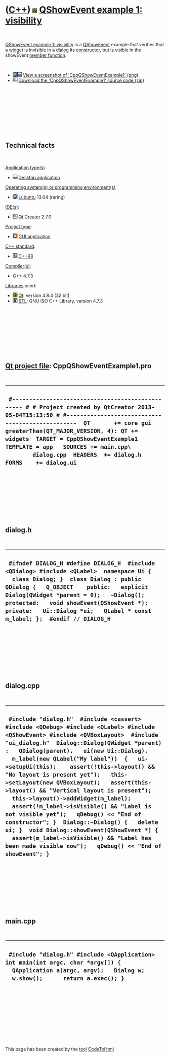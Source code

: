 
 

 

 

 

 

([C++](Cpp.md)) ![Qt](PicQt.png) [QShowEvent example 1: visibility](CppQShowEventExample1.md)
===============================================================================================

 

[QShowEvent example 1: visibility](CppQShowEventExample1.md) is a
[QShowEvent](CppQShowEvent.md) example that verifies that a
[widget](CppQWidget.md) is invisible in a [dialog](CppQDialog.md) its
[constructor](CppConstructor.md), but is visible in the showEvent
[member function](CppMemberFunction.md).

 

-   ![Lubuntu](PicLubuntu.png)![Desktop](PicDesktop.png) [View a
    screenshot of
    'CppQShowEventExample1' (png)](CppQShowEventExample1.png)
-   ![Qt Creator](PicQtCreator.png) [Download the
    'CppQShowEventExample1' source
    code (zip)](CppQShowEventExample1.zip)

 

 

 

 

 

Technical facts
---------------

 

[Application type(s)](CppApplication.md)

-   ![Desktop](PicDesktop.png) [Desktop
    application](CppDesktopApplication.md)

[Operating system(s) or programming environment(s)](CppOs.md)

-   ![Lubuntu](PicLubuntu.png) [Lubuntu](CppLubuntu.md) 13.04 (raring)

[IDE(s)](CppIde.md):

-   ![Qt Creator](PicQtCreator.png) [Qt Creator](CppQtCreator.md) 2.7.0

[Project type](CppQtProjectType.md):

-   ![GUI](PicGui.png) [GUI application](CppGuiApplication.md)

[C++ standard](CppStandard.md):

-   ![C++98](PicCpp98.png) [C++98](Cpp98.md)

[Compiler(s)](CppCompiler.md):

-   [G++](CppGpp.md) 4.7.3

[Libraries](CppLibrary.md) used:

-   ![Qt](PicQt.png) [Qt](CppQt.md): version 4.8.4 (32 bit)
-   ![STL](PicStl.png) [STL](CppStl.md): GNU ISO C++ Library, version
    4.7.3

 

 

 

 

 

[Qt project file](CppQtProjectFile.md): CppQShowEventExample1.pro
------------------------------------------------------------------

 

  ------------------------------------------------------------------------------------------------------------------------------------------------------------------------------------------------------------------------------------------------------------------------------------------------------------------------------------------------------------------------------
  ` #------------------------------------------------- # # Project created by QtCreator 2013-05-04T15:13:50 # #-------------------------------------------------  QT       += core gui  greaterThan(QT_MAJOR_VERSION, 4): QT += widgets  TARGET = CppQShowEventExample1 TEMPLATE = app   SOURCES += main.cpp\         dialog.cpp  HEADERS  += dialog.h  FORMS    += dialog.ui`
  ------------------------------------------------------------------------------------------------------------------------------------------------------------------------------------------------------------------------------------------------------------------------------------------------------------------------------------------------------------------------------

 

 

 

 

 

dialog.h
--------

 

  -----------------------------------------------------------------------------------------------------------------------------------------------------------------------------------------------------------------------------------------------------------------------------------------------------------------------------------------------------
  ` #ifndef DIALOG_H #define DIALOG_H  #include <QDialog> #include <QLabel>  namespace Ui {   class Dialog; }  class Dialog : public QDialog {   Q_OBJECT    public:   explicit Dialog(QWidget *parent = 0);   ~Dialog();  protected:   void showEvent(QShowEvent *);    private:   Ui::Dialog *ui;   QLabel * const m_label; };  #endif // DIALOG_H`
  -----------------------------------------------------------------------------------------------------------------------------------------------------------------------------------------------------------------------------------------------------------------------------------------------------------------------------------------------------

 

 

 

 

 

dialog.cpp
----------

 

  ------------------------------------------------------------------------------------------------------------------------------------------------------------------------------------------------------------------------------------------------------------------------------------------------------------------------------------------------------------------------------------------------------------------------------------------------------------------------------------------------------------------------------------------------------------------------------------------------------------------------------------------------------------------------------------------------------------------------------------------------------------------------------------
  ` #include "dialog.h"  #include <cassert> #include <QDebug> #include <QLabel> #include <QShowEvent> #include <QVBoxLayout>  #include "ui_dialog.h"  Dialog::Dialog(QWidget *parent) :   QDialog(parent),   ui(new Ui::Dialog),   m_label(new QLabel("My label"))  {   ui->setupUi(this);    assert(!this->layout() && "No layout is present yet");   this->setLayout(new QVBoxLayout);   assert(this->layout() && "Vertical layout is present");    this->layout()->addWidget(m_label);   assert(!m_label->isVisible() && "Label is not visible yet");   qDebug() << "End of constructor"; }  Dialog::~Dialog() {   delete ui; }  void Dialog::showEvent(QShowEvent *) {   assert(m_label->isVisible() && "Label has been made visible now");   qDebug() << "End of showEvent"; }`
  ------------------------------------------------------------------------------------------------------------------------------------------------------------------------------------------------------------------------------------------------------------------------------------------------------------------------------------------------------------------------------------------------------------------------------------------------------------------------------------------------------------------------------------------------------------------------------------------------------------------------------------------------------------------------------------------------------------------------------------------------------------------------------------

 

 

 

 

 

main.cpp
--------

 

  ------------------------------------------------------------------------------------------------------------------------------------------------------------------
  ` #include "dialog.h" #include <QApplication>  int main(int argc, char *argv[]) {   QApplication a(argc, argv);   Dialog w;   w.show();      return a.exec(); }`
  ------------------------------------------------------------------------------------------------------------------------------------------------------------------

 

 

 

 

 

 

This page has been created by the [tool](Tools.md)
[CodeToHtml](ToolCodeToHtml.md)
